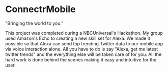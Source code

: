 # ConnectrMobile

"Bringing the world to you."

This project was completed during a NBCUniversal's Hackathon. My group used Amazon's Echo to creating a new skill set for Alexa. 
We made it possible so that Alexa can send top trending Twitter data to our mobile app via voice interaction alone. All you have to
do is say "Alexa, get me latest twitter trends" and the everything else will be taken care of for you. All the hard work is done behind
the scenes making it easy and intuitive for the user.




